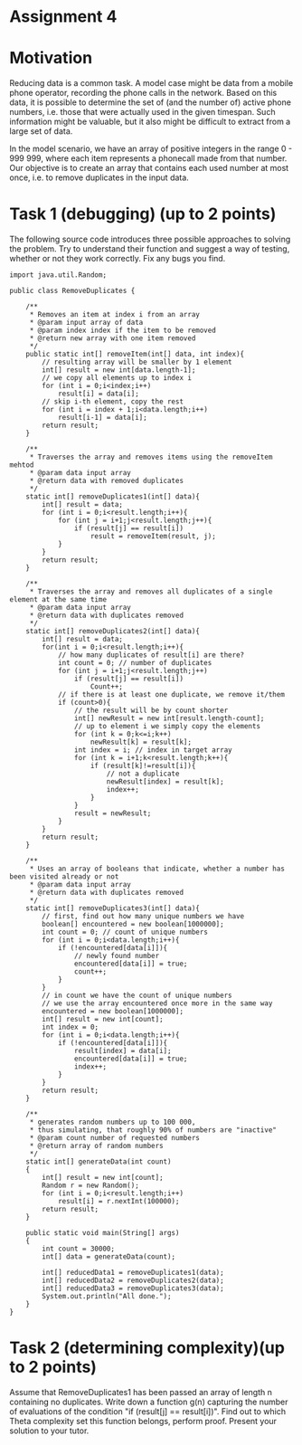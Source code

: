 # Assignment 4
# Motivation
Reducing data is a common task. A model case might be data from a mobile phone operator, recording the phone calls in the network. Based on this data, it is possible to determine the set of (and the number of) active phone numbers, i.e. those that were actually used in the given timespan. Such information might be valuable, but it also might be difficult to extract from a large set of data.

In the model scenario, we have an array of positive integers in the range 0 - 999 999, where each item represents a phonecall made from that number. Our objective is to create an array that contains each used number at most once, i.e. to remove duplicates in the input data.

# Task 1 (debugging) (up to 2 points)
The following source code introduces three possible approaches to solving the problem. Try to understand their function and suggest a way of testing, whether or not they work correctly. Fix any bugs you find.

```
import java.util.Random;

public class RemoveDuplicates {
	
	/**
	 * Removes an item at index i from an array
	 * @param input array of data
	 * @param index index if the item to be removed
	 * @return new array with one item removed
	 */
	public static int[] removeItem(int[] data, int index){
		// resulting array will be smaller by 1 element
		int[] result = new int[data.length-1];
		// we copy all elements up to index i
		for (int i = 0;i<index;i++)
			result[i] = data[i];
		// skip i-th element, copy the rest
		for (int i = index + 1;i<data.length;i++)
			result[i-1] = data[i];
		return result;
	}
	
	/**
	 * Traverses the array and removes items using the removeItem mehtod
	 * @param data input array
	 * @return data with removed duplicates
	 */
	static int[] removeDuplicates1(int[] data){
		int[] result = data;
		for (int i = 0;i<result.length;i++){
			for (int j = i+1;j<result.length;j++){
				if (result[j] == result[i])
					result = removeItem(result, j);
			}
		}
		return result;
	}
	
	/**
	 * Traverses the array and removes all duplicates of a single element at the same time
	 * @param data input array
	 * @return data with duplicates removed
	 */
	static int[] removeDuplicates2(int[] data){
		int[] result = data;
		for(int i = 0;i<result.length;i++){
			// how many duplicates of result[i] are there?
			int count = 0; // number of duplicates
			for (int j = i+1;j<result.length;j++)
				if (result[j] == result[i])
					Count++;
			// if there is at least one duplicate, we remove it/them
			if (count>0){
				// the result will be by count shorter
				int[] newResult = new int[result.length-count];
				// up to element i we simply copy the elements
				for (int k = 0;k<=i;k++)
					newResult[k] = result[k];
				int index = i; // index in target array
				for (int k = i+1;k<result.length;k++){
					if (result[k]!=result[i]){
						// not a duplicate
						newResult[index] = result[k];
						index++;
					}
				}
				result = newResult;
			}
		}
		return result;
	}
	
	/**
	 * Uses an array of booleans that indicate, whether a number has been visited already or not
	 * @param data input array
	 * @return data with duplicates removed
	 */
	static int[] removeDuplicates3(int[] data){
		// first, find out how many unique numbers we have
		boolean[] encountered = new boolean[1000000];
		int count = 0; // count of unique numbers
		for (int i = 0;i<data.length;i++){
			if (!encountered[data[i]]){
				// newly found number
				encountered[data[i]] = true;
				count++;
			}
		}
		// in count we have the count of unique numbers
		// we use the array encountered once more in the same way
		encountered = new boolean[1000000];
		int[] result = new int[count];
		int index = 0;
		for (int i = 0;i<data.length;i++){
			if (!encountered[data[i]]){
				result[index] = data[i];
				encountered[data[i]] = true;
				index++;
			}
		}
		return result;
	}
	
	/**
	 * generates random numbers up to 100 000,
	 * thus simulating, that roughly 90% of numbers are "inactive"
	 * @param count number of requested numbers
	 * @return array of random numbers
	 */
	static int[] generateData(int count)
	{
		int[] result = new int[count];
		Random r = new Random();
		for (int i = 0;i<result.length;i++)
			result[i] = r.nextInt(100000);
		return result;
	}
	
	public static void main(String[] args)
	{
		int count = 30000;
		int[] data = generateData(count);
		
		int[] reducedData1 = removeDuplicates1(data);
		int[] reducedData2 = removeDuplicates2(data);	
		int[] reducedData3 = removeDuplicates3(data);
		System.out.println("All done.");
	}
}
```

# Task 2 (determining complexity)(up to 2 points)
Assume that RemoveDuplicates1 has been passed an array of length n containing no duplicates. Write down a function g(n) capturing the number of evaluations of the condition "if (result[j] == result[i])". Find out to which Theta complexity set this function belongs, perform proof. Present your solution to your tutor.
